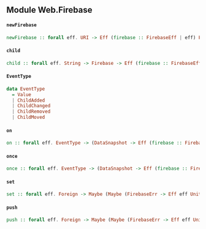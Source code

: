 ## Module Web.Firebase

#### `newFirebase`

``` purescript
newFirebase :: forall eff. URI -> Eff (firebase :: FirebaseEff | eff) Firebase
```

#### `child`

``` purescript
child :: forall eff. String -> Firebase -> Eff (firebase :: FirebaseEff | eff) Firebase
```

#### `EventType`

``` purescript
data EventType
  = Value
  | ChildAdded
  | ChildChanged
  | ChildRemoved
  | ChildMoved
```

#### `on`

``` purescript
on :: forall eff. EventType -> (DataSnapshot -> Eff (firebase :: FirebaseEff | eff) Unit) -> Maybe (FirebaseErr -> Eff (firebase :: FirebaseEff | eff) Unit) -> Firebase -> Eff (firebase :: FirebaseEff | eff) Unit
```

#### `once`

``` purescript
once :: forall eff. EventType -> (DataSnapshot -> Eff (firebase :: FirebaseEff | eff) Unit) -> Maybe (FirebaseErr -> Eff (firebase :: FirebaseEff | eff) Unit) -> Firebase -> Eff (firebase :: FirebaseEff | eff) Unit
```

#### `set`

``` purescript
set :: forall eff. Foreign -> Maybe (Maybe (FirebaseErr -> Eff eff Unit)) -> Firebase -> Eff (firebase :: FirebaseEff | eff) Unit
```

#### `push`

``` purescript
push :: forall eff. Foreign -> Maybe (Maybe (FirebaseErr -> Eff eff Unit)) -> Firebase -> Eff (firebase :: FirebaseEff | eff) Unit
```



